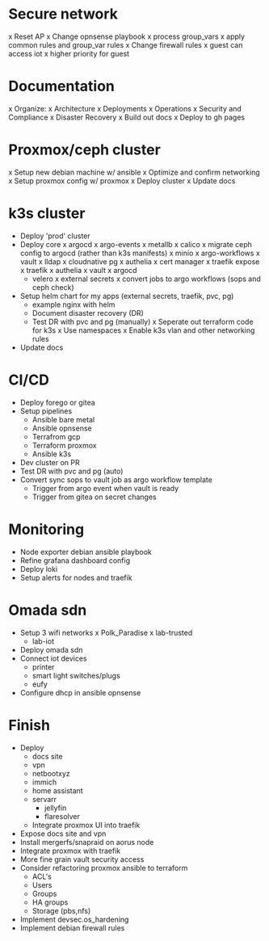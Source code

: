 # Secure network
x Reset AP
x Change opnsense playbook
  x process group_vars
  x apply common rules and group_var rules
x Change firewall rules
  x guest can access iot
  x higher priority for guest

# Documentation
x Organize:
  x Architecture
  x Deployments
  x Operations
  x Security and Compliance
  x Disaster Recovery
x Build out docs
x Deploy to gh pages

# Proxmox/ceph cluster
x Setup new debian machine w/ ansible
x Optimize and confirm networking
x Setup proxmox config w/ proxmox
x Deploy cluster
x Update docs

# k3s cluster
- Deploy 'prod' cluster
- Deploy core
  x argocd
  x argo-events
  x metallb
  x calico
  x migrate ceph config to argocd (rather than k3s manifests)
  x minio
  x argo-workflows
  x vault
  x lldap
  x cloudnative pg
  x authelia
  x cert manager
  x traefik expose
    x traefik
    x authelia
    x vault
    x argocd
  - velero
  x external secrets
  x convert jobs to argo workflows (sops and ceph check)
- Setup helm chart for my apps (external secrets, traefik, pvc, pg)
  - example nginx with helm
  - Document disaster recovery (DR)
  - Test DR with pvc and pg (manually)
x Seperate out terraform code for k3s
x Use namespaces
x Enable k3s vlan and other networking rules
- Update docs

# CI/CD
- Deploy forego or gitea
- Setup pipelines
  - Ansible bare metal
  - Ansible opnsense
  - Terrafrom gcp
  - Terraform proxmox
  - Ansible k3s
- Dev cluster on PR
- Test DR with pvc and pg (auto)
- Convert sync sops to vault job as argo workflow template
  - Trigger from argo event when vault is ready
  - Trigger from gitea on secret changes

# Monitoring
- Node exporter debian ansible playbook
- Refine grafana dashboard config
- Deploy loki
- Setup alerts for nodes and traefik

# Omada sdn
- Setup 3 wifi networks
  x Polk_Paradise
  x lab-trusted
  - lab-iot
- Deploy omada sdn
- Connect iot devices
  - printer
  - smart light switches/plugs
  - eufy
- Configure dhcp in ansible opnsense

# Finish
- Deploy
  - docs site
  - vpn
  - netbootxyz
  - immich
  - home assistant
  - servarr
    - jellyfin
    - flaresolver
  - Integrate proxmox UI into traefik
- Expose docs site and vpn
- Install mergerfs/snapraid on aorus node
- Integrate proxmox with traefik
- More fine grain vault security access
- Consider refactoring proxmox ansible to terraform
  - ACL's
  - Users
  - Groups
  - HA groups
  - Storage (pbs,nfs)
- Implement devsec.os_hardening
- Implement debian firewall rules
